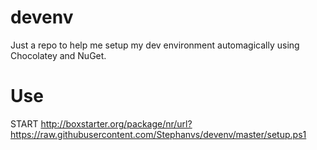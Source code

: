 # devenv

Just a repo to help me setup my dev environment automagically using Chocolatey and NuGet.

# Use

START http://boxstarter.org/package/nr/url?https://raw.githubusercontent.com/Stephanvs/devenv/master/setup.ps1
